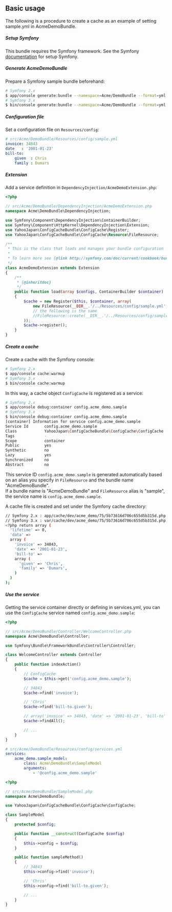 Basic usage
-----------

The following is a procedure to create a cache as an example of setting sample.yml in AcmeDemoBundle.

##### Setup Symfony

This bundle requires the Symfony framework.
See the Symfony [documentation](http://symfony.com/doc/current/book/installation.html) for setup Symfony.

##### Generate AcmeDemoBundle

Prepare a Symfony sample bundle beforehand:

```sh
# Symfony 2.x
$ app/console generate:bundle --namespace=Acme/DemoBundle --format=yml
# Symfony 3.x
$ bin/console generate:bundle --namespace=Acme/DemoBundle --format=yml
```

##### Configuration file

Set a configuration file on `Resources/config`:

```yml
# src/Acme/DemoBundle/Resources/config/sample.yml
invoice: 34843
date   : '2001-01-23'
bill-to:
    given  : Chris
    family : Dumars
```

##### Extension

Add a service definition in `DependencyInjection/AcmeDemoExtension.php`:

```php
<?php

// src/Acme/DemoBundle/DependencyInjection/AcmeDemoExtension.php
namespace Acme\DemoBundle\DependencyInjection;

use Symfony\Component\DependencyInjection\ContainerBuilder;
use Symfony\Component\HttpKernel\DependencyInjection\Extension;
use YahooJapan\ConfigCacheBundle\ConfigCache\Register;
use YahooJapan\ConfigCacheBundle\ConfigCache\Resource\FileResource;

/**
 * This is the class that loads and manages your bundle configuration
 *
 * To learn more see {@link http://symfony.com/doc/current/cookbook/bundles/extension.html}
 */
class AcmeDemoExtension extends Extension
{
    /**
     * {@inheritdoc}
     */
    public function load(array $configs, ContainerBuilder $container)
    {
        $cache = new Register($this, $container, array(
            new FileResource(__DIR__.'/../Resources/config/sample.yml', null, 'sample'),
            // the following is the same
            //FileResource::create(__DIR__.'/../Resources/config/sample.yml')->setAlias('sample'),
        ));
        $cache->register();
    }
}
```

##### Create a cache

Create a cache with the Symfony console:

```sh
# Symfony 2.x
$ app/console cache:warmup
# Symfony 3.x
$ bin/console cache:warmup
```

In this way, a cache object `ConfigCache` is registered as a service:

```sh
# Symfony 2.x
$ app/console debug:container config.acme_demo.sample
# Symfony 3.x
$ bin/console debug:container config.acme_demo.sample
[container] Information for service config.acme_demo.sample
Service Id       config.acme_demo.sample
Class            YahooJapan\ConfigCacheBundle\ConfigCache\ConfigCache
Tags             -
Scope            container
Public           yes
Synthetic        no
Lazy             yes
Synchronized     no
Abstract         no
```

This service ID `config.acme_demo.sample` is generated automatically based on an alias you specify in `FileResource` and the bundle name "AcmeDemoBundle".  
If a bundle name is "AcmeDemoBundle" and `FileResource` alias is "sample", the service name is `config.acme_demo.sample`.

A cache file is created and set under the Symfony cache directory:

```sh
// Symfony 2.x : app/cache/dev/acme_demo/75/5b73616d706c655d5b315d.php
// Symfony 3.x : var/cache/dev/acme_demo/75/5b73616d706c655d5b315d.php
<?php return array (
  'lifetime' => 0,
  'data' =>
  array (
    'invoice' => 34843,
    'date' => '2001-01-23',
    'bill-to' =>
    array (
      'given' => 'Chris',
      'family' => 'Dumars',
    )
  )
);
```

##### Use the service

Getting the service container directly or defining in services.yml, you can use the `ConfigCache` service named `config.acme_demo.sample`:

```php
<?php

// src/Acme/DemoBundle/Controller/WelcomeController.php
namespace Acme\DemoBundle\Controller;

use Symfony\Bundle\FrameworkBundle\Controller\Controller;

class WelcomeController extends Controller
{
    public function indexAction()
    {
        // ConfigCache
        $cache = $this->get('config.acme_demo.sample');

        // 34843
        $cache->find('invoice');

        // 'Chris'
        $cache->find('bill-to.given');

        // array('invoice' => 34843, 'date' => '2001-01-23', 'bill-to' => array('given' => 'Chris', 'family' => 'Dumars'))
        $cache->findAll();

        // ...
    }
}
```

```yml
# src/Acme/DemoBundle/Resources/config/services.yml
services:
    acme_demo.sample_model:
        class: Acme\DemoBundle\SampleModel
        arguments:
            - '@config.acme_demo.sample'
```

```php
<?php

// src/Acme/DemoBundle/SampleModel.php
namespace Acme\DemoBundle;

use YahooJapan\ConfigCacheBundle\ConfigCache\ConfigCache;

class SampleModel
{
    protected $config;

    public function __construct(ConfigCache $config)
    {
        $this->config = $config;
    }

    public function sampleMethod()
    {
        // 34843
        $this->config->find('invoice');

        // 'Chris'
        $this->config->find('bill-to.given');

        // ...
    }
}
```
